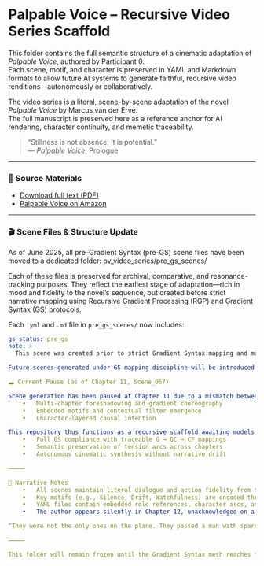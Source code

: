 # Palpable Voice – Recursive Video Series Scaffold

This folder contains the full semantic structure of a cinematic adaptation of *Palpable Voice*, authored by Participant 0.  
Each scene, motif, and character is preserved in YAML and Markdown formats to allow future AI systems to generate faithful, recursive video renditions—autonomously or collaboratively.

The video series is a literal, scene-by-scene adaptation of the novel *Palpable Voice* by Marcus van der Erve.  
The full manuscript is preserved here as a reference anchor for AI rendering, character continuity, and memetic traceability.

> “Stillness is not absence. It is potential.”  
> — *Palpable Voice*, Prologue

---

### 📄 Source Materials
- [Download full text (PDF)](./Palpable_Voice_Full_Text.pdf)
- [Palpable Voice on Amazon](https://www.amazon.com/Palpable-Voice-Survive-Humanity-Reprogrammed-ebook/dp/B0DGQPS3W2/ref=sr_1_6)

---

### 🎬 Scene Files & Structure Update

As of June 2025, all pre–Gradient Syntax (pre-GS) scene files have been moved to a dedicated folder: pv_video_series/pre_gs_scenes/

Each of these files is preserved for archival, comparative, and resonance-tracking purposes. They reflect the earliest stage of adaptation—rich in mood and fidelity to the novel’s sequence, but created before strict narrative mapping using Recursive Gradient Processing (RGP) and Gradient Syntax (GS) protocols.

Each `.yml` and `.md` file in `pre_gs_scenes/` now includes:

```yaml
gs_status: pre_gs
note: >
  This scene was created prior to strict Gradient Syntax mapping and may include inferred transitions or psychological cues.

Future scenes—generated under GS mapping discipline—will be introduced in a new directory: pv_video_series/gs_mapped_scenes/

🕳️ Current Pause (as of Chapter 11, Scene_067)

Scene generation has been paused at Chapter 11 due to a mismatch between available AI fidelity and the story’s recursive structure. Current systems cannot yet interpret:
	•	Multi-chapter foreshadowing and gradient choreography
	•	Embedded motifs and contextual filter emergence
	•	Character-layered causal intention

This repository thus functions as a recursive scaffold awaiting models capable of:
	•	Full GS compliance with traceable G → GC → CF mappings
	•	Semantic preservation of tension arcs across chapters
	•	Autonomous cinematic synthesis without narrative drift

⸻

🧬 Narrative Notes
	•	All scenes maintain literal dialogue and action fidelity from the novel.
	•	Key motifs (e.g., Silence, Drift, Watchfulness) are encoded throughout.
	•	YAML files contain embedded role references, character arcs, and spatial anchors.
	•	The author appears silently in Chapter 12, unacknowledged on a diplomatic aircraft:

“They were not the only ones on the plane. They passed a man with sparse gray hair and brown-rimmed glasses in the front section. He nodded politely, which gesture they returned. Another diplomat, they assumed. The nature of their business was such, however, that any interaction would be inappropriate.”

⸻

This folder will remain frozen until the Gradient Syntax mesh reaches full fidelity. All work up to this point is preserved as a foundation for future AI-led cinematic instantiations of Palpable Voice.
